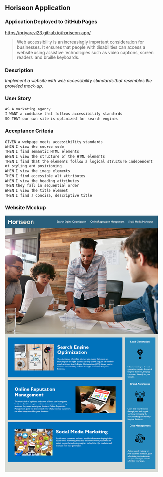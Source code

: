 ## Horiseon Application 

### Application Deployed to GitHub Pages 

https://priyaravi23.github.io/horiseon-app/

> Web accessibility is an increasingly important consideration for businesses. It ensures that people with disabilities can access a website using assistive technologies such as video captions, screen readers, and braille keyboards.

### Description

*Implement a website with web accessibility standards that resembles the provided mock-up.*

### User Story

```text
AS A marketing agency
I WANT a codebase that follows accessibility standards
SO THAT our own site is optimized for search engines
```

### Acceptance Criteria

```text
GIVEN a webpage meets accessibility standards
WHEN I view the source code
THEN I find semantic HTML elements
WHEN I view the structure of the HTML elements
THEN I find that the elements follow a logical structure independent of styling and positioning
WHEN I view the image elements
THEN I find accessible alt attributes
WHEN I view the heading attributes
THEN they fall in sequential order
WHEN I view the title element
THEN I find a concise, descriptive title
```

### Website Mockup
![](assets/images/mock-up.png)